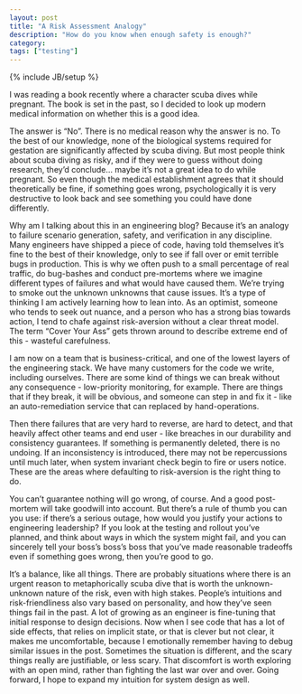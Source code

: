 ```yaml
---
layout: post
title: "A Risk Assessment Analogy"
description: "How do you know when enough safety is enough?"
category: 
tags: ["testing"]
---
```

{% include JB/setup %}

I was reading a book recently where a character scuba dives while pregnant. The book is set in the past, so I decided to look up modern medical information on whether this is a good idea.

The answer is “No”. There is no medical reason why the answer is no. To the best of our knowledge, none of the biological systems required for gestation are significantly affected by scuba diving. But most people think about scuba diving as risky, and if they were to guess without doing research, they’d conclude… maybe it’s not a great idea to do while pregnant. So even though the medical establishment agrees that it should theoretically be fine, if something goes wrong, psychologically it is very destructive to look back and see something you could have done differently.

Why am I talking about this in an engineering blog? Because it’s an analogy to failure scenario generation, safety, and verification in any discipline. Many engineers have shipped a piece of code, having told themselves it’s fine to the best of their knowledge, only to see if fall over or emit terrible bugs in production. This is why we often push to a small percentage of real traffic, do bug-bashes and conduct pre-mortems where we imagine different types of failures and what would have caused them. We’re trying to smoke out the unknown unknowns that cause issues. It’s a type of thinking I am actively learning how to lean into. As an optimist, someone who tends to seek out nuance, and a person who has a strong bias towards action, I tend to chafe against risk-aversion without a clear threat model. The term “Cover Your Ass” gets thrown around to describe extreme end of this - wasteful carefulness.

I am now on a team that is business-critical, and one of the lowest layers of the engineering stack. We have many customers for the code we write, including ourselves. There are some kind of things we can break without any consequence - low-priority monitoring, for example. There are things that if they break, it will be obvious, and someone can step in and fix it - like an auto-remediation service that can replaced by hand-operations. 

Then there failures that are very hard to reverse, are hard to detect, and that heavily affect other teams and end user - like breaches in our durability and consistency guarantees. If something is permanently deleted, there is no undoing. If an inconsistency is introduced, there may not be repercussions until much later, when system invariant check begin to fire or users notice. These are the areas where defaulting to risk-aversion is the right thing to do. 

You can’t guarantee nothing will go wrong, of course. And a good post-mortem will take goodwill into account. But there’s a rule of thumb you can you use: if there’s a serious outage, how would you justify your actions to engineering leadership? If you look at the testing and rollout you’ve planned, and think about ways in which the system might fail, and you can sincerely tell your boss’s boss’s boss that you’ve made reasonable tradeoffs even if something goes wrong, then you’re good to go.

It’s a balance, like all things. There are probably situations where there is an urgent reason to metaphorically scuba dive that is worth the unknown-unknown nature of the risk, even with high stakes. People’s intuitions and risk-friendliness also vary based on personality, and how they’ve seen things fail in the past. A lot of growing as an engineer is fine-tuning that initial response to design decisions. Now when I see code that has a lot of side effects, that relies on implicit state, or that is clever but not clear, it makes me uncomfortable, because I emotionally remember having to debug similar issues in the post. Sometimes the situation is different, and the scary things really are justifiable, or less scary. That discomfort is worth exploring with an open mind, rather than fighting the last war over and over. Going forward, I hope to expand my intuition for system design as well. 

